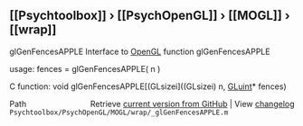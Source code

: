 ## [[Psychtoolbox]] &#8250; [[PsychOpenGL]] &#8250; [[MOGL]] &#8250; [[wrap]]

glGenFencesAPPLE  Interface to [OpenGL](OpenGL) function glGenFencesAPPLE  
  
usage:  fences = glGenFencesAPPLE( n )  
  
C function:  void glGenFencesAPPLE[(GLsizei]((GLsizei) n, [GLuint](GLuint)\* fences)  




<div class="code_header" style="text-align:right;">
  <span style="float:left;">Path&nbsp;&nbsp;</span> <span class="counter">Retrieve <a href=
  "https://raw.github.com/Psychtoolbox-3/Psychtoolbox-3/beta/Psychtoolbox/PsychOpenGL/MOGL/wrap/_glGenFencesAPPLE.m">current version from GitHub</a> | View <a href=
  "https://github.com/Psychtoolbox-3/Psychtoolbox-3/commits/beta/Psychtoolbox/PsychOpenGL/MOGL/wrap/_glGenFencesAPPLE.m">changelog</a></span>
</div>
<div class="code">
  <code>Psychtoolbox/PsychOpenGL/MOGL/wrap/_glGenFencesAPPLE.m</code>
</div>

